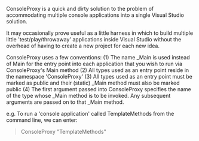 ConsoleProxy is a quick and dirty solution to the problem of accommodating multiple console applications into a single Visual Studio solution.

It may occasionally prove useful as a little harness in which to build multiple little 'test/play/throwaway' applications inside Visual Studio without the overhead of having to create a new project for each new idea.

ConsoleProxy uses a few conventions:
(1) The name _Main is used instead of Main for the entry point into each application that you wish to run via ConsoleProxy's Main method
(2) All types used as an entry point reside in the namespace 'ConsoleProxy'
(3) All types used as an entry point must be marked as public and their (static) _Main method must also be marked public
(4) The first argument passed into ConsoleProxy specifies the name of the type whose _Main method is to be invoked. Any subsequent arguments are passed on to that _Main method.

e.g.
To run a 'console application' called TemplateMethods from the command line, we can enter:
> ConsoleProxy "TemplateMethods"